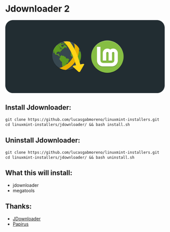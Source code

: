 # Jdownloader 2
![Portada](preview.png?raw=true)

## Install Jdownloader:
```
git clone https://github.com/lucasgabmoreno/linuxmint-installers.git
cd linuxmint-installers/jdownloader/ && bash install.sh
```

## Uninstall Jdownloader:
```
git clone https://github.com/lucasgabmoreno/linuxmint-installers.git
cd linuxmint-installers/jdownloader/ && bash uninstall.sh
```

## What this will install:
* jdownloader
* megatools

## Thanks:
* [JDownloader](https://jdownloader.org/)
* [Papirus](https://github.com/PapirusDevelopmentTeam)
